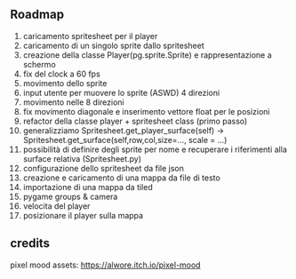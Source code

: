 

## Roadmap

1. caricamento spritesheet per il player
2. caricamento di un singolo sprite dallo spritesheet
3. creazione della classe Player(pg.sprite.Sprite) e rappresentazione a schermo
4. fix del clock a 60 fps
5. movimento dello sprite
6. input utente per muovere lo sprite (ASWD) 4 direzioni
7. movimento nelle 8 direzioni
8. fix movimento diagonale e inserimento vettore float per le posizioni
9. refactor della classe player + spritesheet class (primo passo)
10. generalizziamo Spritesheet.get_player_surface(self) -> Spritesheet.get_surface(self,row,col,size=..., scale  = ...)
11. possibilità di definire degli sprite per nome e recuperare i riferimenti alla surface relativa (Spritesheet.py)
12. configurazione dello spritesheet da file json
13. creazione e caricamento di una mappa da file di testo
14. importazione di una mappa da tiled
15. pygame groups & camera
16. velocita del player 
17. posizionare il player sulla mappa

## credits

pixel mood assets: https://alwore.itch.io/pixel-mood